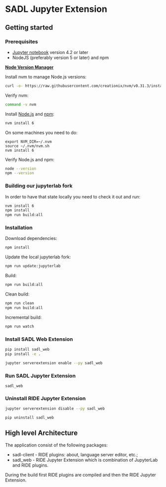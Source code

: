 # SADL Jupyter Extension

## Getting started

### Prerequisites

- [Jupyter notebook](http://jupyter.readthedocs.io/en/latest/install.html) version 4.2 or later
- NodeJS (preferably version 5 or later) and npm

**[Node Version Manager](https://github.com/creationix/nvm)**

Install nvm to manage Node.js versions:

```bash
curl -o- https://raw.githubusercontent.com/creationix/nvm/v0.31.3/install.sh | bash
```

Verify nvm:

```bash
command -v nvm
```

Install [Node.js](https://nodejs.org/en/) and [npm](https://www.npmjs.com/):

```bash
nvm install 6
```

On some machines you need to do:

```
export NVM_DIR=~/.nvm
source ~/.nvm/nvm.sh
nvm install 6
```



Verify Node.js and npm:

```bash
node --version
npm --version
```

### Building our jupyterlab fork

In order to have that state locally you need to check it out and run: 

```bash
nvm install 6
npm install
npm run build:all
```

### Installation

Download dependencies:

```bash
npm install
```

Update the local jupyterlab fork:

```bash
npm run update:jupyterlab
````

Build:

```bash
npm run build:all
```

Clean build:

```bash
npm run clean
npm run build:all
```

Incremental build:

```bash
npm run watch
```

### Install SADL Web Extension

```bash
pip install sadl_web
pip install -e .

jupyter serverextension enable --py sadl_web
```

### Run SADL Jupyter Extension

```
sadl_web
```

### Uninstall RIDE Jupyter Extension

```bash
jupyter serverextension disable --py sadl_web

pip uninstall sadl_web
```

## High level Architecture

The application consist of the following packages:
- sadl-client - RIDE plugins: about, language server editor, etc.;
- sadl_web - RIDE Jupyter Extension which is combination of JupyterLab and RIDE plugins.

During the build first RIDE plugins are compiled and then the RIDE Jupyter Extension.



